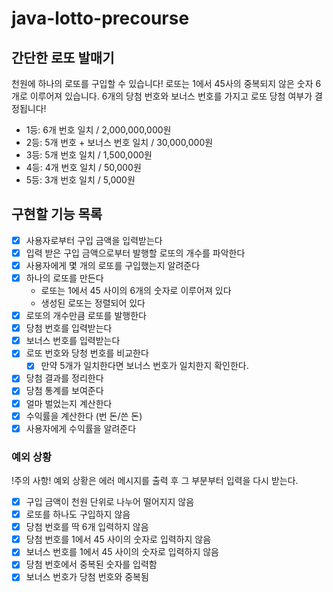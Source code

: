 # java-lotto-precourse

## 간단한 로또 발매기

천원에 하나의 로또를 구입할 수 있습니다! 로또는 1에서 45사의 중복되지 않은 숫자 6개로 이루어져 있습니다.
6개의 당첨 번호와 보너스 번호를 가지고 로또 당첨 여부가 결정됩니다!

- 1등: 6개 번호 일치 / 2,000,000,000원
- 2등: 5개 번호 + 보너스 번호 일치 / 30,000,000원
- 3등: 5개 번호 일치 / 1,500,000원
- 4등: 4개 번호 일치 / 50,000원
- 5등: 3개 번호 일치 / 5,000원

## 구현할 기능 목록

- [x] 사용자로부터 구입 금액을 입력받는다
- [x] 입력 받은 구입 금액으로부터 발행할 로또의 개수를 파악한다
- [x] 사용자에게 몇 개의 로또를 구입했는지 알려준다
- [x] 하나의 로또를 만든다
    - 로또는 1에서 45 사이의 6개의 숫자로 이루어져 있다
    - 생성된 로또는 정렬되어 있다
- [x] 로또의 개수만큼 로또를 발행한다
- [x] 당첨 번호를 입력받는다
- [x] 보너스 번호를 입력받는다
- [x] 로또 번호와 당청 번호를 비교한다
    - [x] 만약 5개가 일치한다면 보너스 번호가 일치한지 확인한다.
- [x] 당첨 결과를 정리한다
- [x] 당첨 통계를 보여준다
- [x] 얼마 벌었는지 계산한다
- [x] 수익률을 계산한다 (번 돈/쓴 돈)
- [x] 사용자에게 수익률을 알려준다

### 예외 상황

!주의 사항! 예외 상황은 에러 메시지를 출력 후 그 부분부터 입력을 다시 받는다.

- [x] 구입 금액이 천원 단위로 나누어 떨어지지 않음
- [x] 로또를 하나도 구입하지 않음
- [x] 당첨 번호를 딱 6개 입력하지 않음
- [x] 당첨 번호를 1에서 45 사이의 숫자로 입력하지 않음
- [x] 보너스 번호를 1에서 45 사이의 숫자로 입력하지 않음
- [x] 당첨 번호에서 중복된 숫자를 입력함
- [x] 보너스 번호가 당첨 번호와 중복됨
